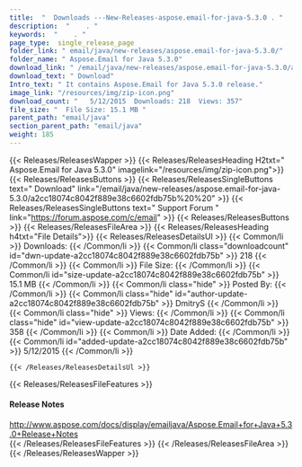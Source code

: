 ```yaml
---
title:  "  Downloads ---New-Releases-aspose.email-for-java-5.3.0 . " 
description:  "    . " 
keywords:  "    . " 
page_type:  single_release_page
folder_link: " email/java/new-releases/aspose.email-for-java-5.3.0/"
folder_name: " Aspose.Email for Java 5.3.0"
download_link: " /email/java/new-releases/aspose.email-for-java-5.3.0/a2cc18074c8042f889e38c6602fdb75b"
download_text: " Download"
Intro_text: " It contains Aspose.Email for Java 5.3.0 release."
image_link: "/resources/img/zip-icon.png"
download_count: "   5/12/2015  Downloads: 218  Views: 357"
file_size: "  File Size: 15.1 MB "
parent_path: "email/java"
section_parent_path: "email/java"
weight: 185
---
```


{{< Releases/ReleasesWapper >}}
  {{< Releases/ReleasesHeading H2txt=" Aspose.Email for Java 5.3.0" imagelink="/resources/img/zip-icon.png">}}
  {{< Releases/ReleasesButtons >}}
    {{< Releases/ReleasesSingleButtons text=" Download" link="/email/java/new-releases/aspose.email-for-java-5.3.0/a2cc18074c8042f889e38c6602fdb75b%20%20" >}}
    {{< Releases/ReleasesSingleButtons text=" Support Forum " link="https://forum.aspose.com/c/email" >}}
  {{< Releases/ReleasesButtons >}}
  {{< Releases/ReleasesFileArea >}}
    {{< Releases/ReleasesHeading h4txt="File Details">}}
    {{< Releases/ReleasesDetailsUl >}}
            {{< Common/li  >}} Downloads: {{< /Common/li >}} 
      {{< Common/li class="downloadcount" id="dwn-update-a2cc18074c8042f889e38c6602fdb75b" >}} 218 {{< /Common/li >}} 
      {{< Common/li  >}} File Size: {{< /Common/li >}} 
      {{< Common/li id="size-update-a2cc18074c8042f889e38c6602fdb75b" >}} 15.1 MB {{< /Common/li >}} 
      {{< Common/li  class="hide" >}} Posted By: {{< /Common/li >}} 
      {{< Common/li class="hide" id="author-update-a2cc18074c8042f889e38c6602fdb75b" >}} DmitryS {{< /Common/li >}} 
      {{< Common/li class="hide"  >}} Views: {{< /Common/li >}} 
      {{< Common/li class="hide" id="view-update-a2cc18074c8042f889e38c6602fdb75b" >}} 358 {{< /Common/li >}} 
      {{< Common/li  >}} Date Added: {{< /Common/li >}} 
      {{< Common/li id="added-update-a2cc18074c8042f889e38c6602fdb75b" >}} 5/12/2015 {{< /Common/li >}} 

    {{< /Releases/ReleasesDetailsUl >}}

  {{< Releases/ReleasesFileFeatures >}}
      <h4>Release Notes</h4><div><a href="http://www.aspose.com/docs/display/emailjava/Aspose.Email+for+Java+5.3.0+Release+Notes">http://www.aspose.com/docs/display/emailjava/Aspose.Email+for+Java+5.3.0+Release+Notes</a></div>
  {{< /Releases/ReleasesFileFeatures >}}
 {{< /Releases/ReleasesFileArea >}}
{{< /Releases/ReleasesWapper >}}


